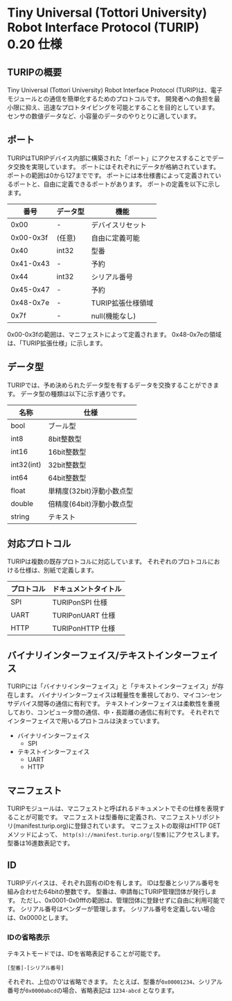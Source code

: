 # Tiny Universal (Tottori University) Robot Interface Protocol (TURIP) 0.20 仕様

## TURIPの概要

Tiny Universal (Tottori University) Robot Interface Protocol (TURIP)は、電子モジュールとの通信を簡単化するためのプロトコルです。
開発者への負担を最小限に抑え、迅速なプロトタイピングを可能とすることを目的としています。
センサの数値データなど、小容量のデータのやりとりに適しています。

## ポート

TURIPはTURIPデバイス内部に構築された「ポート」にアクセスすることでデータ交換を実現しています。
ポートにはそれぞれにデータが格納されています。
ポートの範囲は0から127までです。
ポートには本仕様書によって定義されているポートと、自由に定義できるポートがあります。
ポートの定義を以下に示します。

番号       | データ型   | 機能
----------|----------|------------------
0x00      | -        | デバイスリセット
0x00-0x3f | (任意)    | 自由に定義可能
0x40      | int32    | 型番
0x41-0x43 | -        | 予約
0x44      | int32    | シリアル番号
0x45-0x47 | -        | 予約
0x48-0x7e | -        | TURIP拡張仕様領域
0x7f      | -        | null(機能なし)

0x00-0x3fの範囲は、マニフェストによって定義されます。
0x48-0x7eの領域は、「TURIP拡張仕様」に示します。

## データ型

TURIPでは、予め決められたデータ型を有するデータを交換することができます。
データ型の種類は以下に示す通りです。

| 名称        | 仕様                  |
|------------|----------------------|
| bool       | ブール型               |
| int8       | 8bit整数型             |
| int16      | 16bit整数型            |
| int32(int) | 32bit整数型            |
| int64      | 64bit整数型            |
| float      | 単精度(32bit)浮動小数点型 |
| double     | 倍精度(64bit)浮動小数点型 |
| string     | テキスト               |

## 対応プロトコル

TURIPは複数の既存プロトコルに対応しています。
それぞれのプロトコルにおける仕様は、別紙で定義します。

プロトコル       | ドキュメントタイトル
---------------|------------------
SPI            | TURIPonSPI 仕様
UART           | TURIPonUART 仕様
HTTP           | TURIPonHTTP 仕様

## バイナリインターフェイス/テキストインターフェイス

TURIPには「バイナリインターフェイス」と「テキストインターフェイス」が存在します。
バイナリインターフェイスは軽量性を重視しており、マイコン-センサデバイス間等の通信に有利です。
テキストインターフェイスは柔軟性を重視しており、コンピュータ間の通信、中・長距離の通信に有利です。
それぞれでインターフェイスで用いるプロトコルは決まっています。

- バイナリインターフェイス
  - SPI
- テキストインターフェイス
  - UART
  - HTTP

## マニフェスト

TURIPモジュールは、マニフェストと呼ばれるドキュメントでその仕様を表現することが可能です。
マニフェストは型番毎に定義され、マニフェストリポジトリ(manifest.turip.org)に登録されています。
マニフェストの取得はHTTP GETメソッドによって、
`http(s)://manifest.turip.org/[型番]`にアクセスします。
型番は16進数表記です。

## ID

TURIPデバイスは、それぞれ固有のIDを有します。
IDは型番とシリアル番号を組み合わせた64bitの整数です。
型番は、申請毎にTURIP管理団体が発行します。
ただし、0x0001-0x0fffの範囲は、管理団体に登録せずに自由に利用可能です。
シリアル番号はベンダーが管理します。
シリアル番号を定義しない場合は、0x0000とします。

### IDの省略表示

テキストモードでは、IDを省略表記することが可能です。

`[型番]-[シリアル番号]`

それぞれ、上位の'0'は省略できます。
たとえば、型番が`0x00001234`、シリアル番号が`0x0000abcd`の場合、省略表記は
`1234-abcd`
となります。
